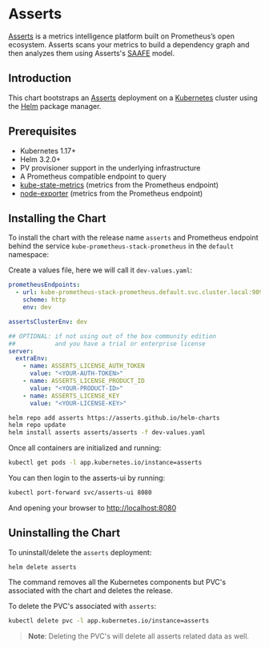 # Asserts

[Asserts](http://www.asserts.ai) is a metrics intelligence platform built on Prometheus’s open ecosystem. Asserts scans your metrics to build a dependency graph and then analyzes them using Asserts's [SAAFE](https://docs.asserts.ai/understanding-saafe-model) model.

## Introduction

This chart bootstraps an [Asserts](https://www.asserts.ai) deployment on a [Kubernetes](https://kubernetes.io) cluster using the [Helm](https://helm.sh) package manager.

## Prerequisites

- Kubernetes 1.17+
- Helm 3.2.0+
- PV provisioner support in the underlying infrastructure
- A Prometheus compatible endpoint to query
- [kube-state-metrics](https://github.com/prometheus-community/helm-charts/tree/main/charts/kube-state-metrics) (metrics from the Prometheus endpoint)
- [node-exporter](https://github.com/prometheus-community/helm-charts/tree/main/charts/prometheus-node-exporter) (metrics from the Prometheus endpoint)

## Installing the Chart

To install the chart with the release name `asserts` and Prometheus endpoint behind the service `kube-prometheus-stack-prometheus` in the `default` namespace:

Create a values file, here we will call it `dev-values.yaml`:

```yaml
prometheusEndpoints:
  - url: kube-prometheus-stack-prometheus.default.svc.cluster.local:9090
    scheme: http
    env: dev

assertsClusterEnv: dev

## OPTIONAL: if not using out of the box community edition
##           and you have a trial or enterprise license
server:
  extraEnv:
    - name: ASSERTS_LICENSE_AUTH_TOKEN
      value: "<YOUR-AUTH-TOKEN>"
    - name: ASSERTS_LICENSE_PRODUCT_ID
      value: "<YOUR-PRODUCT-ID>"
    - name: ASSERTS_LICENSE_KEY
      value: "<YOUR-LICENSE-KEY>"
```

```bash
helm repo add asserts https://asserts.github.io/helm-charts
helm repo update
helm install asserts asserts/asserts -f dev-values.yaml
```

Once all containers are initialized and running:

```bash
kubectl get pods -l app.kubernetes.io/instance=asserts
```

You can then login to the asserts-ui by running:

```bash
kubectl port-forward svc/asserts-ui 8080
```


And opening your browser to [http://localhost:8080](http://localhost:8080)

## Uninstalling the Chart

To uninstall/delete the `asserts` deployment:

```console
helm delete asserts
```

The command removes all the Kubernetes components but PVC's associated with the chart and deletes the release.

To delete the PVC's associated with `asserts`:

```bash
kubectl delete pvc -l app.kubernetes.io/instance=asserts
```

> **Note**: Deleting the PVC's will delete all asserts related data as well.


